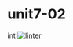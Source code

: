 # unit7-02
int
[![linter](https://github.com/Solomontesfaye2/unit7-02/workflows/linter/badge.svg)](https://github.com/marketplace/actions/super-linter)
